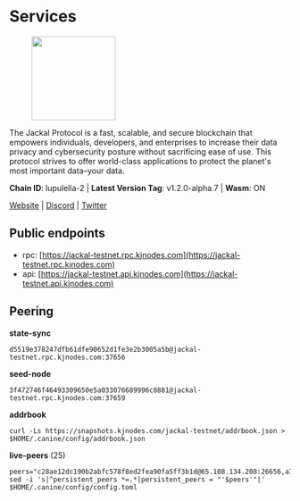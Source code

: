 # Services

<figure><img src="https://raw.githubusercontent.com/kj89/testnet_manuals/main/pingpub/logos/jackal.png" width="150" alt=""><figcaption></figcaption></figure>

The Jackal Protocol is a fast, scalable, and secure blockchain that empowers  individuals, developers, and enterprises to increase their data privacy and  cybersecurity posture without sacrificing ease of use. This protocol strives  to offer world-class applications to protect the planet's most important data–your data.

**Chain ID**: lupulella-2 | **Latest Version Tag**: v1.2.0-alpha.7 | **Wasm**: ON

[Website](https://jackalprotocol.com) | [Discord](https://discord.com/invite/5GKym3p6rj) | [Twitter](https://twitter.com/Jackal_Protocol)


## Public endpoints

* rpc: [https://jackal-testnet.rpc.kjnodes.com](https://jackal-testnet.rpc.kjnodes.com)
* api: [https://jackal-testnet.api.kjnodes.com](https://jackal-testnet.api.kjnodes.com)

## Peering

**state-sync**

```
d5519e378247dfb61dfe90652d1fe3e2b3005a5b@jackal-testnet.rpc.kjnodes.com:37656
```

**seed-node**

```
3f472746f46493309650e5a033076689996c8881@jackal-testnet.rpc.kjnodes.com:37659
```

**addrbook**
```
curl -Ls https://snapshots.kjnodes.com/jackal-testnet/addrbook.json > $HOME/.canine/config/addrbook.json
```

**live-peers** (25)
```
peers="c28ae12dc190b2abfc578f8ed2fea90fa5ff3b1d@65.108.134.208:26656,a76cb9a09652ad3f62987966dda2199a0ee1bf64@65.109.90.33:17556,6c7100291f35132ac1b58ff7c6d05b4ce75512b7@65.108.70.119:36156,09d9127972ded9e22f9f11833ed7fcfa149cf1fa@65.109.92.240:19126,d5519e378247dfb61dfe90652d1fe3e2b3005a5b@65.109.68.190:37656,372111fd8c3c11a57cd34db58b2bdd8d2b6e5005@172.104.19.93:26656,4ea723e652f11433734ae2aa6f364ef0510d6636@16.163.74.176:26626,5c2a752c9b1952dbed075c56c600c3a79b58c395@195.3.220.57:26906,0394449cab5a29f24dd4f37683d3b7622f27c0fc@65.108.206.118:61156,1b191fb9ef837dec648136097f94925a15dd85ab@213.170.135.20:26516,0e3058446ee9b1ad449b5d3a60d5c4f92dd3785c@65.109.30.12:56656,80420ad774e622bda8e1dfa9b80da11eee7eed1f@144.126.140.252:29656,9a2c091798681f89b11f8eea370bf9c6284437c5@167.86.115.183:26656,2633208f609ac5fc77fac203dd23326ba0fc9902@185.208.207.94:26656,fad8061d59f269330d1545cea615d7ef3ff7bb44@209.34.205.57:26656,b26f63f307ca8e80033cbc618f7577e5be7f0c1a@95.217.118.96:27363,5eedbfbe64b942f4ab54db3842acf3bfab034c24@161.97.74.88:46656,451622fd913f6119a67f67e65f3ab82c3fbea529@78.107.253.133:32656,9b2bbd5121265ebbf9003341e8a2e0abdbc24b67@46.228.199.8:26656,b549c1092e37db22576e31f19cbec4b1b3b36503@116.202.227.117:37656,2ededbdbd98580e22ae8c3676e37b6e1fc1d987b@142.132.248.253:23656,f3e70d3de1974208af04dac6fabd657ab4abf0ff@65.108.75.107:24656,84af58201840781a0a62449d1dcdb0ad0cf5bdb3@91.223.3.144:26356,6c6c7f370febd64447770da8aec0b9d359d61565@65.109.70.23:17556,ade4d8bc8cbe014af6ebdf3cb7b1e9ad36f412c0@176.9.82.221:17556"
sed -i 's|^persistent_peers *=.*|persistent_peers = "'$peers'"|' $HOME/.canine/config/config.toml
```
